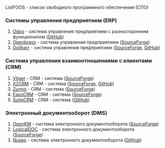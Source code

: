 ListFOOS - cписок свободного программного обеспечения (СПО)
### Системы управления предприятием (ERP)
1. [Odoo](https://www.odoo.com/) - система управления предприятием с разносторонним функционалом ([GitHub](https://github.com/odoo))
2. [Openbravo](http://www.openbravo.com/) - система управления предприятием ([SourceForge](http://sourceforge.net/projects/openbravo/))
3. [Dolibarr](http://www.dolibarr.org/) - система управления предприятием ([SourceForge](http://sourceforge.net/projects/dolibarr/), [GitHub](https://github.com/Dolibarr/dolibarr/))

### Система управления взаимоотношениями с клиентами (CRM)
1. [Vtiger](https://www.vtiger.com/) - CRM - система ([SourceForge](http://sourceforge.net/projects/vtigercrm/))
2. [X2CRM](http://www.x2engine.com/) - CRM - система ([SourceForge](http://sourceforge.net/projects/x2engine/), [GitHub](https://github.com/X2Engine/X2Engine))
3. [Zurmo](http://zurmo.org/) - CRM - система ([SourceForge](http://sourceforge.net/projects/zurmo/))
4. [EspoCRM](http://www.espocrm.com/) - CRM - система ([SourceForge](http://sourceforge.net/projects/espocrm/))
5. [SuiteCRM](https://suitecrm.com/) - CRM - система ([GitHub](https://github.com/salesagility/SuiteCRM))

### Электронный документооборот (DMS)
1. [OpenKM](http://www.openkm.com/en/) - система электронного документооборота ([SourceForge](http://sourceforge.net/projects/openkm/))
2. [LogicalDOC](http://www.logicaldoc.com/en.html) - система электронного документооборота ([SourceForge](http://sourceforge.net/projects/logicaldoc/))
3. [Nuxeo](http://www.nuxeo.com/) - система электронного документооборота ([GitHub](https://github.com/nuxeo/nuxeo))
